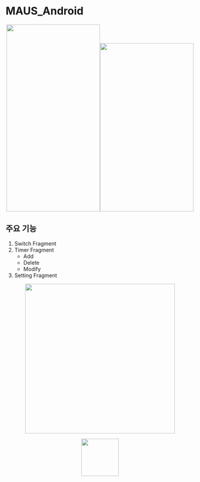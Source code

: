 # MAUS_Android
<p align="center"><img src="https://user-images.githubusercontent.com/75845861/135655983-c9483026-edec-407d-a706-a1302ff7e058.gif" height = 500 width=250><img src="https://user-images.githubusercontent.com/75845861/135655528-654dfe6f-03ca-4997-b88f-5d825e033955.gif" height = 450 width=250></p>  

## 주요 기능  
1. Switch Fragment  
2. Timer Fragment  
    - Add
    - Delete
    - Modify
3. Setting Fragment  

<p align="center"><img src="https://user-images.githubusercontent.com/75845861/135656332-d1fd77f9-af0e-4af4-b013-32bd13918e37.png" height = 400></p>
<p align="center"> <img src="https://user-images.githubusercontent.com/75845861/135656356-6ad446c2-de2b-48e6-b725-10ceea42b645.png" height = 100></p>

